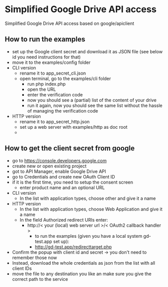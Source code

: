 # Simplified Google Drive API access
Simplified Google Drive API access based on google/apiclient

## How to run the examples
* set up the Google client secret and download it as JSON file (see below id you need instructions for that)
* move it to the examples/config folder
* CLI version
    * rename it to app_secret_cli.json
    * open terminal, go to the examples/cli folder
        * run php index.php 
        * open the URL
        * enter the verification code
        * now you should see a (partial) list of the content of your drive
        * run it again, now you should see the same list without the hassle of managing the verification code
* HTTP version
    * rename it to app_secret_http.json
    * set up a web server with examples/http as doc root
    * 
    

## How to get the client secret from google
* go to https://console.developers.google.com
* create new or open existing project
* got to API Manager, enable Google Drive API
* go to Credentials and create new OAuth Client ID
* if it is the first time, you need to setup the consent screen
    *  enter product name and an optional URL
* CLI version
    * In the list with application types, choose other and give it a name
* HTTP version
    * In the list with application types, choose Web Application and give it a name
    * In the field Authorized redirect URIs enter:
        * http://< your (local) web server url >/< OAuth2 callback handler >
            * to run the examples (given you have a local system gd-test.app set up):
            * http://gd-test.app/redirecttarget.php  
* Confirm the popup with client id and secret -> you don't need to remember those now
* Instead, download the whole credentials as json from the list with all client IDs
* move the file to any destination you like an make sure you give the correct path to the service


